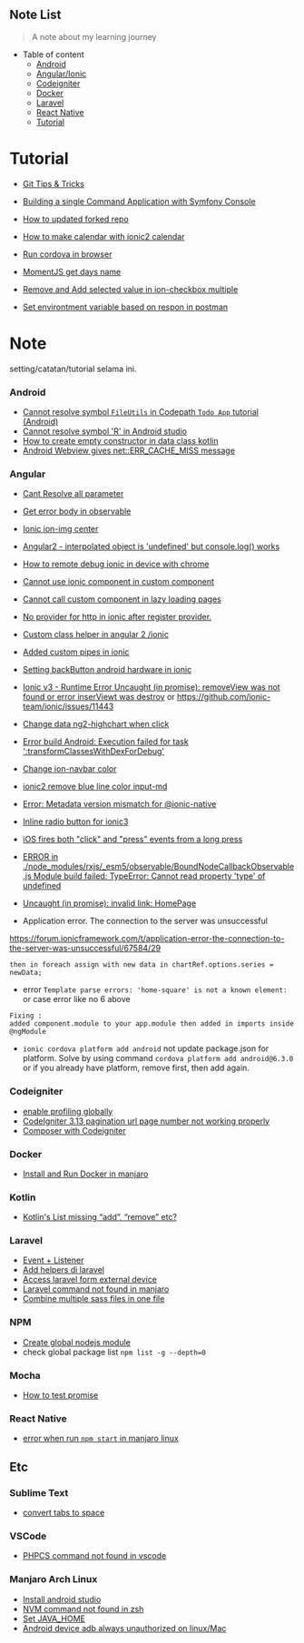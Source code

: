 
## Note List

> A note about my learning journey


- Table of content
    - [Android](#android)
    - [Angular/Ionic](#angular)
    - [Codeigniter](#codeigniter)
    - [Docker](#docker)
    - [Laravel](#laravel)
    - [React Native](#react-native)
    - [Tutorial](#tutorial)
    
# Tutorial

- [Git Tips & Tricks](https://wikileaks.org/ciav7p1/cms/page_1179773.html)
- [Building a single Command Application with Symfony Console](https://pehapkari.cz/blog/2017/01/05/symfony-console-from-scratch/)
- [How to updated forked repo](https://stackoverflow.com/questions/7244321/how-do-i-update-a-github-forked-repository)
- [How to make calendar with ionic2 calendar](https://devdactic.com/ionic-calendar-app/)
- [Run cordova in browser](http://www.tricedesigns.com/2012/07/31/emulating-phonegapcordova-apps-in-the-browser/
)
- [MomentJS get days name](https://stackoverflow.com/questions/27669019/jquery-moment-js-get-day-name-from-date
)
- [Remove and Add selected value in ion-checkbox multiple]( https://forum.ionicframework.com/t/how-to-delete-multiple-item-from-ionic-3-3-list/92783/3)

- [Set environtment variable based on respon in postman](https://ppolyzos.com/2016/11/20/how-to-update-environment-variables-based-on-a-response-in-postman/)


# Note
setting/catatan/tutorial selama ini.

### Android
- [Cannot resolve symbol `FileUtils` in Codepath `Todo App` tutorial (Android)]( https://stackoverflow.com/questions/38417848/cannot-resolve-symbol-fileutils-in-codepath-todo-app-tutorial-android)
- [Cannot resolve symbol 'R' in Android studio](https://stackoverflow.com/questions/17054000/cannot-resolve-symbol-r-in-android-studio)
- [How to create empty constructor in data class kotlin](https://stackoverflow.com/questions/37873995/how-to-create-empty-constructor-for-data-class-in-kotlin-android)
- [Android Webview gives net::ERR_CACHE_MISS message](https://stackoverflow.com/questions/30637654/android-webview-gives-neterr-cache-miss-message)
 
### Angular
- [Cant Resolve all parameter](https://angular.io/guide/dependency-injection#configuring-the-injector)
- [Get error body in observable](https://stackoverflow.com/questions/35669087/get-error-message-from-angular-2-http) 
- [Ionic ion-img center](https://forum.ionicframework.com/t/how-to-align-the-img-to-center/48322/6) 
- [Angular2 - interpolated object is 'undefined' but console.log() works](https://stackoverflow.com/questions/41292832/angular2-interpolated-object-is-undefined-but-console-log-works)
- [How to remote debug ionic in device with chrome](https://stackoverflow.com/questions/32832135/how-to-use-chrome-remote-debugging-with-ionic-framework)
- [Cannot use ionic component in custom component](https://stackoverflow.com/questions/43425090/ionic-3-cant-use-ion-components-inside-my-custom-components) 
- [Cannot call custom component in lazy loading pages]( https://stackoverflow.com/questions/43507800/custom-component-in-ionic-v3)
- [No provider for http in ionic after register provider.](https://forum.ionicframework.com/t/no-provider-for-http-error-in-ionic/85762/4)
- [Custom class helper in angular 2 /ionic](https://stackoverflow.com/questions/35665903/how-to-write-helper-class-in-typescript)
- [Added custom pipes in ionic](https://forum.ionicframework.com/t/solved-pipe-not-found-in-custom-component/95179)
- [Setting backButton android hardware in ionic](https://alltechgyaan.wordpress.com/2016/09/20/a-new-gyaan-ionic2/)
- [ Ionic v3 - Runtime Error Uncaught (in promise): removeView was not found or error inserViewt was destroy](https://stackoverflow.com/questions/43828359/ionic-error-uncaught-in-promise-removeview-was-not-found) or https://github.com/ionic-team/ionic/issues/11443
- [Change data ng2-highchart when click](https://github.com/Bigous/ng2-highcharts/issues/44)
- [Error build Android: Execution failed for task ':transformClassesWithDexForDebug'](https://github.com/ionic-team/ionic-cli/issues/1256)
- [Change ion-navbar color](https://forum.ionicframework.com/t/change-navbar-header-background-colour-ionic/48498/13)
- [ionic2 remove blue line color input-md](https://stackoverflow.com/questions/42248573/ionic2-remove-blue-line-color-input-md)
- [Error: Metadata version mismatch for @ionic-native](https://github.com/ionic-team/ionic-native/issues/2106)
- [Inline radio button for ionic3](https://stackoverflow.com/questions/44227834/label-and-group-radio-buttons-horizontally-aligned)
- [iOS fires both "click" and "press" events from a long press](https://github.com/ionic-team/ionic/issues/10306)
- [ERROR in ./node_modules/rxjs/_esm5/observable/BoundNodeCallbackObservable.js
Module build failed: TypeError: Cannot read property 'type' of undefined](  https://github.com/angular/angular/issues/20095)
  
- [Uncaught (in promise): invalid link: HomePage](https://forum.ionicframework.com/t/solved-ionic-lazy-loading-invalid-link-tabspage/88021)
 
- Application error. The connection to the server was unsuccessful
 
 https://forum.ionicframework.com/t/application-error-the-connection-to-the-server-was-unsuccessful/67584/29
  
 ```
 then in foreach assign with new data in chartRef.options.series = newData;
 ```
 
- error `Template parse errors: 'home-square' is not a known element:`  or case error like no 6 above
 ```
 Fixing : 
 added component.module to your app.module then added in imports inside @ngModule
 ```

- `ionic cordova platform add android` not update package.json for platform. Solve by using command `cordova platform add android@6.3.0` or if you already have platform, remove first, then add again. 
 
### Codeigniter
- [enable profiling globally](https://maheshvnit.wordpress.com/2013/10/23/how-to-enable-site-wide-profiling-in-codeigniter/)
- [CodeIgniter 3.13 pagination url page number not working properly](http://stackoverflow.com/questions/10176518/codeigniter-pagination-url-page-number)
- [Composer with Codeigniter](https://philsturgeon.uk/php/2012/05/07/composer-with-codeigniter/)

### Docker
- [Install and Run Docker in manjaro](https://manjaro-tutorial.blogspot.co.id/2016/12/how-to-install-docker-on-manjaro-1610.html)

### Kotlin 

 - [Kotlin's List missing “add”, “remove” etc?](https://stackoverflow.com/questions/37913252/kotlins-list-missing-add-remove-etc)

### Laravel
- [Event + Listener](http://dimensitutupbotol.blogspot.co.id/2016/10/simple-event-listener-example-in.html)
- [Add helpers di laravel](https://laracasts.com/discuss/channels/general-discussion/best-practices-for-custom-helpers-on-laravel-5)
- [Access laravel form external device](https://stackoverflow.com/questions/30675025/access-to-laravel-5-app-locally-from-an-external-device)
- [Laravel command not found in manjaro](https://yomotherboard.com/how-to-add-laravel-directory-to-your-path-file/)
- [Combine multiple sass files in one file](https://stackoverflow.com/questions/48935216/how-combine-two-sass-files-in-one-css-file-via-laravel-mix)
 
### NPM
- [Create global nodejs module](http://gitmeet.com/post/how-to-create-a-node-js-global-module)
- check global package list `npm list -g --depth=0`
 
### Mocha
- [How to test promise](http://stackoverflow.com/questions/15058847/how-to-test-promises-with-mocha)

### React Native
- [error when run `npm start` in manjaro linux](https://github.com/react-community/create-react-native-app/issues/234)


## Etc

### Sublime Text
- [convert tabs to space](https://css-tricks.com/changing-spaces-tabs-sublime-text/)

### VSCode
- [PHPCS command not found in vscode](https://github.com/ikappas/vscode-phpcs/issues/14)
  
### Manjaro Arch Linux
- [Install android studio](https://www.youtube.com/watch?v=46LPHga49xk) 
- [NVM command not found in zsh](https://github.com/creationix/nvm/issues/576)
- [Set JAVA_HOME](https://stackoverflow.com/questions/24641536/how-to-set-java-home-in-linux-for-all-users)
- [Android device adb always unauthorized on linux/Mac](https://stackoverflow.com/questions/32672183/android-device-adb-always-unauthorized-on-linux-mac
)
